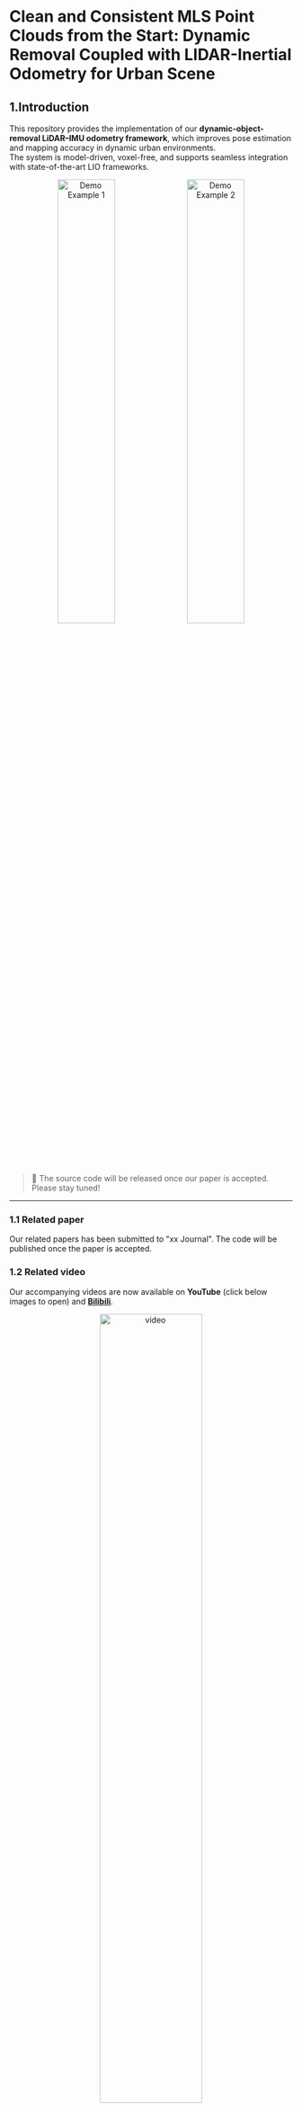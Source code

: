 # Clean and Consistent MLS Point Clouds from the Start: Dynamic Removal Coupled with LIDAR-Inertial Odometry for Urban Scene

## 1.Introduction

This repository provides the implementation of our **dynamic-object-removal LiDAR–IMU odometry framework**, which improves pose estimation and mapping accuracy in dynamic urban environments.  
The system is model-driven, voxel-free, and supports seamless integration with state-of-the-art LIO frameworks.


<p align="center">
  <img src="demo1.gif" alt="Demo Example 1" width="45%" />
  <img src="docs/demo2.gif" alt="Demo Example 2" width="45%" />
</p>

> 🚀 The source code will be released once our paper is accepted. Please stay tuned!

---

### **1.1 Related paper**

Our related papers has been submitted to "xx  Journal".
The code will be published once the paper is accepted.

### **1.2 Related video**

Our accompanying videos are now available on **YouTube** (click below images to open) and [**Bilibili**](https://www.bilibili.com/video/123).

<div align="center">
<a href="https://www.youtube.com/123" target="_blank"><img src="img/cover.bmp" alt="video" width="60%" /></a>
</div>





## 2. Prerequisites

### 2.1 **Ubuntu** and **ROS**

Ubuntu 20.04.

ROS Noetic. Follow [[ROS Installation](http://wiki.ros.org/ROS/Installation)]

### 2.2 **PCL** and **Eigen**

PCL      ≥ 1.8

`sudo apt install libpcl-dev`

Eigen    ≥ 3.3.4

`sudo apt install libeigen3-dev`

### 2.3 **livox_ros_driver**

Follow [livox_ros_driver Installation](https://github.com/Livox-SDK/livox_ros_driver).


### 2.4 TBB

Follow [[TBB Installation](https://solarianprogrammer.com/2019/05/09/cpp-17-stl-parallel-algorithms-gcc-intel-tbb-linux-macos/)] (**Note:** change the gcc-9.1/g++-9.1 to gcc-9/g++-9)


## 2. Build

## 3. Directly run

## 4. Rosbag Example
### 4.1 Simulated Dataset

<div align="center">
  <img src="IMAGE/Simulated.png" width="70%">
</div>

Download our test bags here: [geogle](https://drive.google.com/drive/folders/1iaKaGEEDXGvJZKw0zyqs2RxRnA0hLK1N).

### 4.2 Real-world Dataset
<div align="center">
  <img src="IMAGE/Real-world.png" width="70%"> 
</div>

Download our test bags here: [geogle](https://drive.google.com/drive/folders/1TYzT7nnJ6DlOu12cMFRslhtsvF8Fu-dj).

### 5. Example results 



### Acknowledgements 


### License 
The source code is released under [GPLv2](http://www.gnu.org/licenses/) license.


